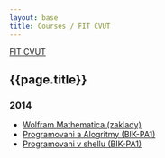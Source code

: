 ```yaml
---
layout: base
title: Courses / FIT CVUT
---
```


[FIT CVUT](..)

## {{page.title}}

### 2014

* [Wolfram Mathematica (zaklady)](2014-wolfram-mathematica-zaklady/)
* [Programovani a Alogritmy (BIK-PA1)](2014-programovani-a-algoritmy/)
* [Programovani v shellu (BIK-PA1)](2014-ps1/)

